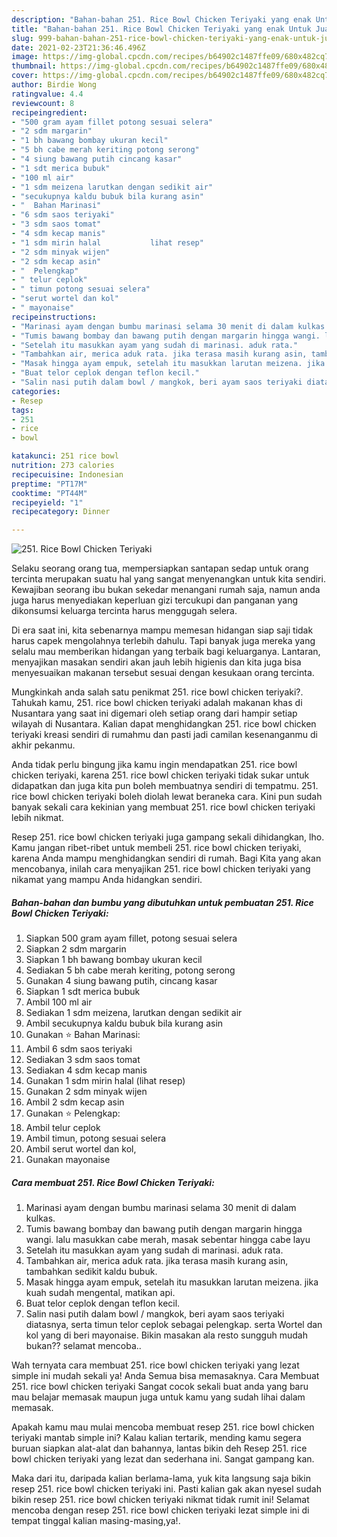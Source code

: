 ```yaml
---
description: "Bahan-bahan 251. Rice Bowl Chicken Teriyaki yang enak Untuk Jualan"
title: "Bahan-bahan 251. Rice Bowl Chicken Teriyaki yang enak Untuk Jualan"
slug: 999-bahan-bahan-251-rice-bowl-chicken-teriyaki-yang-enak-untuk-jualan
date: 2021-02-23T21:36:46.496Z
image: https://img-global.cpcdn.com/recipes/b64902c1487ffe09/680x482cq70/251-rice-bowl-chicken-teriyaki-foto-resep-utama.jpg
thumbnail: https://img-global.cpcdn.com/recipes/b64902c1487ffe09/680x482cq70/251-rice-bowl-chicken-teriyaki-foto-resep-utama.jpg
cover: https://img-global.cpcdn.com/recipes/b64902c1487ffe09/680x482cq70/251-rice-bowl-chicken-teriyaki-foto-resep-utama.jpg
author: Birdie Wong
ratingvalue: 4.4
reviewcount: 8
recipeingredient:
- "500 gram ayam fillet potong sesuai selera"
- "2 sdm margarin"
- "1 bh bawang bombay ukuran kecil"
- "5 bh cabe merah keriting potong serong"
- "4 siung bawang putih cincang kasar"
- "1 sdt merica bubuk"
- "100 ml air"
- "1 sdm meizena larutkan dengan sedikit air"
- "secukupnya kaldu bubuk bila kurang asin"
- "  Bahan Marinasi"
- "6 sdm saos teriyaki"
- "3 sdm saos tomat"
- "4 sdm kecap manis"
- "1 sdm mirin halal           lihat resep"
- "2 sdm minyak wijen"
- "2 sdm kecap asin"
- "  Pelengkap"
- " telur ceplok"
- " timun potong sesuai selera"
- "serut wortel dan kol"
- " mayonaise"
recipeinstructions:
- "Marinasi ayam dengan bumbu marinasi selama 30 menit di dalam kulkas."
- "Tumis bawang bombay dan bawang putih dengan margarin hingga wangi. lalu masukkan cabe merah, masak sebentar hingga cabe layu"
- "Setelah itu masukkan ayam yang sudah di marinasi. aduk rata."
- "Tambahkan air, merica aduk rata. jika terasa masih kurang asin, tambahkan sedikit kaldu bubuk."
- "Masak hingga ayam empuk, setelah itu masukkan larutan meizena. jika kuah sudah mengental, matikan api."
- "Buat telor ceplok dengan teflon kecil."
- "Salin nasi putih dalam bowl / mangkok, beri ayam saos teriyaki diatasnya, serta timun telor ceplok sebagai pelengkap. serta Wortel dan kol yang di beri mayonaise. Bikin masakan ala resto sungguh mudah bukan?? selamat mencoba.."
categories:
- Resep
tags:
- 251
- rice
- bowl

katakunci: 251 rice bowl 
nutrition: 273 calories
recipecuisine: Indonesian
preptime: "PT17M"
cooktime: "PT44M"
recipeyield: "1"
recipecategory: Dinner

---
```



![251. Rice Bowl Chicken Teriyaki](https://img-global.cpcdn.com/recipes/b64902c1487ffe09/680x482cq70/251-rice-bowl-chicken-teriyaki-foto-resep-utama.jpg)

Selaku seorang orang tua, mempersiapkan santapan sedap untuk orang tercinta merupakan suatu hal yang sangat menyenangkan untuk kita sendiri. Kewajiban seorang ibu bukan sekedar menangani rumah saja, namun anda juga harus menyediakan keperluan gizi tercukupi dan panganan yang dikonsumsi keluarga tercinta harus menggugah selera.

Di era  saat ini, kita sebenarnya mampu memesan hidangan siap saji tidak harus capek mengolahnya terlebih dahulu. Tapi banyak juga mereka yang selalu mau memberikan hidangan yang terbaik bagi keluarganya. Lantaran, menyajikan masakan sendiri akan jauh lebih higienis dan kita juga bisa menyesuaikan makanan tersebut sesuai dengan kesukaan orang tercinta. 



Mungkinkah anda salah satu penikmat 251. rice bowl chicken teriyaki?. Tahukah kamu, 251. rice bowl chicken teriyaki adalah makanan khas di Nusantara yang saat ini digemari oleh setiap orang dari hampir setiap wilayah di Nusantara. Kalian dapat menghidangkan 251. rice bowl chicken teriyaki kreasi sendiri di rumahmu dan pasti jadi camilan kesenanganmu di akhir pekanmu.

Anda tidak perlu bingung jika kamu ingin mendapatkan 251. rice bowl chicken teriyaki, karena 251. rice bowl chicken teriyaki tidak sukar untuk didapatkan dan juga kita pun boleh membuatnya sendiri di tempatmu. 251. rice bowl chicken teriyaki boleh diolah lewat beraneka cara. Kini pun sudah banyak sekali cara kekinian yang membuat 251. rice bowl chicken teriyaki lebih nikmat.

Resep 251. rice bowl chicken teriyaki juga gampang sekali dihidangkan, lho. Kamu jangan ribet-ribet untuk membeli 251. rice bowl chicken teriyaki, karena Anda mampu menghidangkan sendiri di rumah. Bagi Kita yang akan mencobanya, inilah cara menyajikan 251. rice bowl chicken teriyaki yang nikamat yang mampu Anda hidangkan sendiri.

<!--inarticleads1-->

##### Bahan-bahan dan bumbu yang dibutuhkan untuk pembuatan 251. Rice Bowl Chicken Teriyaki:

1. Siapkan 500 gram ayam fillet, potong sesuai selera
1. Siapkan 2 sdm margarin
1. Siapkan 1 bh bawang bombay ukuran kecil
1. Sediakan 5 bh cabe merah keriting, potong serong
1. Gunakan 4 siung bawang putih, cincang kasar
1. Siapkan 1 sdt merica bubuk
1. Ambil 100 ml air
1. Sediakan 1 sdm meizena, larutkan dengan sedikit air
1. Ambil secukupnya kaldu bubuk bila kurang asin
1. Gunakan  ⭐ Bahan Marinasi:
1. Ambil 6 sdm saos teriyaki
1. Sediakan 3 sdm saos tomat
1. Sediakan 4 sdm kecap manis
1. Gunakan 1 sdm mirin halal           (lihat resep)
1. Gunakan 2 sdm minyak wijen
1. Ambil 2 sdm kecap asin
1. Gunakan  ⭐ Pelengkap:
1. Ambil  telur ceplok
1. Ambil  timun, potong sesuai selera
1. Ambil serut wortel dan kol,
1. Gunakan  mayonaise




<!--inarticleads2-->

##### Cara membuat 251. Rice Bowl Chicken Teriyaki:

1. Marinasi ayam dengan bumbu marinasi selama 30 menit di dalam kulkas.
1. Tumis bawang bombay dan bawang putih dengan margarin hingga wangi. lalu masukkan cabe merah, masak sebentar hingga cabe layu
1. Setelah itu masukkan ayam yang sudah di marinasi. aduk rata.
1. Tambahkan air, merica aduk rata. jika terasa masih kurang asin, tambahkan sedikit kaldu bubuk.
1. Masak hingga ayam empuk, setelah itu masukkan larutan meizena. jika kuah sudah mengental, matikan api.
1. Buat telor ceplok dengan teflon kecil.
1. Salin nasi putih dalam bowl / mangkok, beri ayam saos teriyaki diatasnya, serta timun telor ceplok sebagai pelengkap. serta Wortel dan kol yang di beri mayonaise. Bikin masakan ala resto sungguh mudah bukan?? selamat mencoba..




Wah ternyata cara membuat 251. rice bowl chicken teriyaki yang lezat simple ini mudah sekali ya! Anda Semua bisa memasaknya. Cara Membuat 251. rice bowl chicken teriyaki Sangat cocok sekali buat anda yang baru mau belajar memasak maupun juga untuk kamu yang sudah lihai dalam memasak.

Apakah kamu mau mulai mencoba membuat resep 251. rice bowl chicken teriyaki mantab simple ini? Kalau kalian tertarik, mending kamu segera buruan siapkan alat-alat dan bahannya, lantas bikin deh Resep 251. rice bowl chicken teriyaki yang lezat dan sederhana ini. Sangat gampang kan. 

Maka dari itu, daripada kalian berlama-lama, yuk kita langsung saja bikin resep 251. rice bowl chicken teriyaki ini. Pasti kalian gak akan nyesel sudah bikin resep 251. rice bowl chicken teriyaki nikmat tidak rumit ini! Selamat mencoba dengan resep 251. rice bowl chicken teriyaki lezat simple ini di tempat tinggal kalian masing-masing,ya!.

